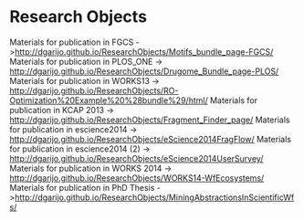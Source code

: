 Research Objects
==============
Materials for publication in FGCS ->http://dgarijo.github.io/ResearchObjects/Motifs_bundle_page-FGCS/
Materials for publication in PLOS_ONE -> http://dgarijo.github.io/ResearchObjects/Drugome_Bundle_page-PLOS/
Materials for publication in WORKS13 -> http://dgarijo.github.io/ResearchObjects/RO-Optimization%20Example%20%28bundle%29/html/
Materials for publication in KCAP 2013 -> http://dgarijo.github.io/ResearchObjects/Fragment_Finder_page/
Materials for publication in escience2014 -> http://dgarijo.github.io/ResearchObjects/eScience2014FragFlow/
Materials for publication in escience2014 (2) -> http://dgarijo.github.io/ResearchObjects/eScience2014UserSurvey/
Materials for publication in WORKS 2014 -> http://dgarijo.github.io/ResearchObjects/WORKS14-WfEcosystems/
Materials for publication in PhD Thesis ->http://dgarijo.github.io/ResearchObjects/MiningAbstractionsInScientificWfs/